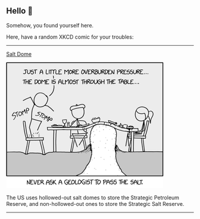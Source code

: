 ## Hello 👀

Somehow, you found yourself here.

Here, have a random XKCD comic for your troubles:

-----------------------------------

[Salt Dome](https://xkcd.com/2752)

![Salt Dome](./random_comic.png)

The US uses hollowed-out salt domes to store the Strategic Petroleum Reserve, and non-hollowed-out ones to store the Strategic Salt Reserve.

-----------------------------------